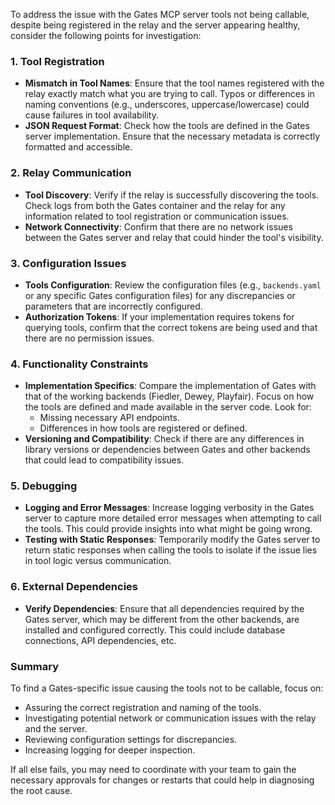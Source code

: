 To address the issue with the Gates MCP server tools not being callable, despite being registered in the relay and the server appearing healthy, consider the following points for investigation:

### 1. Tool Registration
- **Mismatch in Tool Names**: Ensure that the tool names registered with the relay exactly match what you are trying to call. Typos or differences in naming conventions (e.g., underscores, uppercase/lowercase) could cause failures in tool availability.
- **JSON Request Format**: Check how the tools are defined in the Gates server implementation. Ensure that the necessary metadata is correctly formatted and accessible.

### 2. Relay Communication
- **Tool Discovery**: Verify if the relay is successfully discovering the tools. Check logs from both the Gates container and the relay for any information related to tool registration or communication issues.
- **Network Connectivity**: Confirm that there are no network issues between the Gates server and relay that could hinder the tool's visibility.

### 3. Configuration Issues
- **Tools Configuration**: Review the configuration files (e.g., `backends.yaml` or any specific Gates configuration files) for any discrepancies or parameters that are incorrectly configured.
- **Authorization Tokens**: If your implementation requires tokens for querying tools, confirm that the correct tokens are being used and that there are no permission issues.

### 4. Functionality Constraints
- **Implementation Specifics**: Compare the implementation of Gates with that of the working backends (Fiedler, Dewey, Playfair). Focus on how the tools are defined and made available in the server code. Look for:
  - Missing necessary API endpoints.
  - Differences in how tools are registered or defined.
- **Versioning and Compatibility**: Check if there are any differences in library versions or dependencies between Gates and other backends that could lead to compatibility issues.

### 5. Debugging
- **Logging and Error Messages**: Increase logging verbosity in the Gates server to capture more detailed error messages when attempting to call the tools. This could provide insights into what might be going wrong.
- **Testing with Static Responses**: Temporarily modify the Gates server to return static responses when calling the tools to isolate if the issue lies in tool logic versus communication.

### 6. External Dependencies 
- **Verify Dependencies**: Ensure that all dependencies required by the Gates server, which may be different from the other backends, are installed and configured correctly. This could include database connections, API dependencies, etc.

### Summary
To find a Gates-specific issue causing the tools not to be callable, focus on:
- Assuring the correct registration and naming of the tools.
- Investigating potential network or communication issues with the relay and the server.
- Reviewing configuration settings for discrepancies.
- Increasing logging for deeper inspection.

If all else fails, you may need to coordinate with your team to gain the necessary approvals for changes or restarts that could help in diagnosing the root cause.